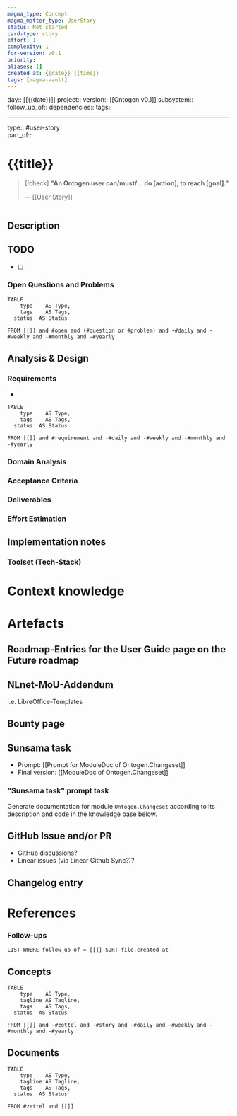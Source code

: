 ```yaml
---
magma_type: Concept
magma_matter_type: UserStory
status: Not started
card-type: story
effort: 1
complexity: 1
for-version: v0.1
priority:
aliases: []
created_at: {{date}} {{time}}
tags: [magma-vault]
---
```


day:: [[{{date}}]]
project::
version:: [[Ontogen v0.1]]
subsystem::
follow_up_of:: 
dependencies::
tags:: 

---
type:: #user-story  
part_of:: 
# {{title}}

> [!check] 
> **"An Ontogen user can/must/... do \[action], to reach \[goal]."**
> 
> -- [[User Story]]

```table-of-contents
```

## Description


## TODO

- [ ] 

### Open Questions and Problems

```dataview
TABLE 
	type    AS Type,
	tags    AS Tags,
  status  AS Status
	
FROM [[]] and #open and (#question or #problem) and -#daily and -#weekly and -#monthly and -#yearly
```
## Analysis & Design

### Requirements

- 

```dataview
TABLE 
	type    AS Type,
	tags    AS Tags,
  status  AS Status
	
FROM [[]] and #requirement and -#daily and -#weekly and -#monthly and -#yearly
```

### Domain Analysis

### Acceptance Criteria

### Deliverables

### Effort Estimation


## Implementation notes

### Toolset (Tech-Stack)



# Context knowledge



# Artefacts

## Roadmap-Entries for the User Guide page on the Future roadmap

## NLnet-MoU-Addendum

i.e. LibreOffice-Templates

## Bounty page


## Sunsama task

- Prompt: [[Prompt for ModuleDoc of Ontogen.Changeset]]
- Final version: [[ModuleDoc of Ontogen.Changeset]]

### "Sunsama task" prompt task

Generate documentation for module `Ontogen.Changeset` according to its description and code in the knowledge base below.

## GitHub Issue and/or PR

- GitHub discussions?
- Linear issues (via Linear Github Sync?)?


## Changelog entry





# References
### Follow-ups
```dataview
LIST WHERE follow_up_of = [[]] SORT file.created_at
```

## Concepts
```dataview
TABLE 
	type    AS Type,
	tagline AS Tagline,
	tags    AS Tags,
  status  AS Status
	
FROM [[]] and -#zettel and -#story and -#daily and -#weekly and -#monthly and -#yearly
```
## Documents
```dataview
TABLE 
	type    AS Type,
	tagline AS Tagline,
	tags    AS Tags,
  status  AS Status

FROM #zettel and [[]]
```

